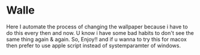 # Walle
Here I automate the process of changing the wallpaper because i have to do this every then and now. U know i have some bad habits to don't see the same thing again & again. So, Enjoy!! and if u wanna to try this  for macox then prefer to use apple script instead of systemparamter of windows.
